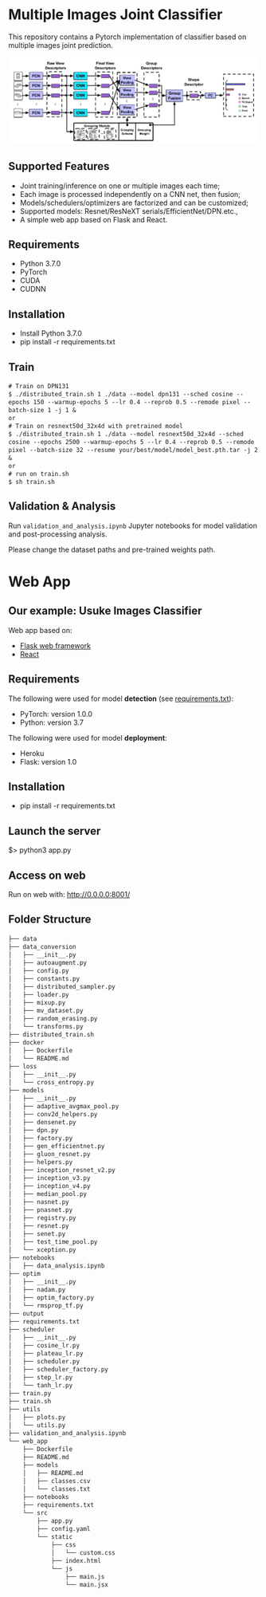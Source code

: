 # Multiple Images Joint Classifier
This repository contains a Pytorch implementation of classifier based on multiple images joint prediction. 

![](assets/mv_framework.png)

## Supported Features
- Joint training/inference on one or multiple images each time;
- Each image is processed independently on a CNN net, then fusion;
- Models/schedulers/optimizers are factorized and can be customized;
- Supported models: Resnet/ResNeXT serials/EfficientNet/DPN.etc.,
- A simple web app based on Flask and React.

## Requirements
- Python 3.7.0
- PyTorch
- CUDA
- CUDNN

## Installation
- Install Python 3.7.0
- pip install -r requirements.txt            

## Train
```
# Train on DPN131
$ ./distributed_train.sh 1 ./data --model dpn131 --sched cosine --epochs 150 --warmup-epochs 5 --lr 0.4 --reprob 0.5 --remode pixel --batch-size 1 -j 1 &
or
# Train on resnext50d_32x4d with pretrained model
$ ./distributed_train.sh 1 ./data --model resnext50d_32x4d --sched cosine --epochs 2500 --warmup-epochs 5 --lr 0.4 --reprob 0.5 --remode pixel --batch-size 32 --resume your/best/model/model_best.pth.tar -j 2 &
or
# run on train.sh
$ sh train.sh
```

## Validation & Analysis

 Run `validation_and_analysis.ipynb` Jupyter notebooks for model validation and post-processing analysis.
 
 Please change the dataset paths and pre-trained weights path. 



# Web App
## Our example:  Usuke Images Classifier
Web app based on:
- [Flask web framework](https://palletsprojects.com/p/flask/)
- [React](https://reactjs.org/)

## Requirements

The following were used for model **detection** (see [requirements.txt](requirements.txt)):    
- PyTorch:  version  1.0.0
- Python:  version 3.7

The following were used for model **deployment**:    
- Heroku
- Flask:  version 1.0

## Installation
- pip install -r requirements.txt

## Launch the server
$> python3 app.py

## Access on web 
Run on web with:
 http://0.0.0.0:8001/

## Folder Structure
```
├── data
├── data_conversion
│   ├── __init__.py
│   ├── autoaugment.py
│   ├── config.py
│   ├── constants.py
│   ├── distributed_sampler.py
│   ├── loader.py
│   ├── mixup.py
│   ├── mv_dataset.py
│   ├── random_erasing.py
│   └── transforms.py
├── distributed_train.sh
├── docker
│   ├── Dockerfile
│   └── README.md
├── loss
│   ├── __init__.py
│   └── cross_entropy.py
├── models
│   ├── __init__.py
│   ├── adaptive_avgmax_pool.py
│   ├── conv2d_helpers.py
│   ├── densenet.py
│   ├── dpn.py
│   ├── factory.py
│   ├── gen_efficientnet.py
│   ├── gluon_resnet.py
│   ├── helpers.py
│   ├── inception_resnet_v2.py
│   ├── inception_v3.py
│   ├── inception_v4.py
│   ├── median_pool.py
│   ├── nasnet.py
│   ├── pnasnet.py
│   ├── registry.py
│   ├── resnet.py
│   ├── senet.py
│   ├── test_time_pool.py
│   └── xception.py
├── notebooks
│   ├── data_analysis.ipynb
├── optim
│   ├── __init__.py
│   ├── nadam.py
│   ├── optim_factory.py
│   └── rmsprop_tf.py
├── output
├── requirements.txt
├── scheduler
│   ├── __init__.py
│   ├── cosine_lr.py
│   ├── plateau_lr.py
│   ├── scheduler.py
│   ├── scheduler_factory.py
│   ├── step_lr.py
│   └── tanh_lr.py
├── train.py
├── train.sh
├── utils
│   ├── plots.py
│   └── utils.py
├── validation_and_analysis.ipynb
└── web_app
    ├── Dockerfile
    ├── README.md
    ├── models
    │   ├── README.md
    │   ├── classes.csv
    │   └── classes.txt
    ├── notebooks
    ├── requirements.txt
    └── src
        ├── app.py
        ├── config.yaml
        └── static
            ├── css
            │   └── custom.css
            ├── index.html
            └── js
                ├── main.js
                └── main.jsx
```



 


 

 
 
 

